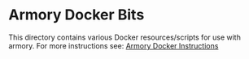 Armory Docker Bits
==================

This directory contains various Docker resources/scripts for use with 
armory.  For more instructions see: [Armory Docker Instructions](../docs/docker.md)